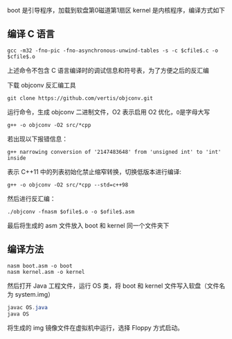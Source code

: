 boot 是引导程序，加载到软盘第0磁道第1扇区
kernel 是内核程序，编译方式如下
## 编译 C 语言
```shell script
gcc -m32 -fno-pic -fno-asynchronous-unwind-tables -s -c $cfile$.c -o $cfile$.o 
```
上述命令不包含 C 语言编译时的调试信息和符号表，为了方便之后的反汇编

下载 objconv 反汇编工具
```shell script
git clone https://github.com/vertis/objconv.git
```
运行命令，生成 objconv 二进制文件，O2 表示启用 O2 优化，``O``是字母大写
```shell script
g++ -o objconv -O2 src/*cpp
```
若出现以下报错信息：
```shell script
g++ narrowing conversion of '2147483648' from 'unsigned int' to 'int' inside
```
表示 C++11 中的列表初始化禁止缩窄转换，切换低版本进行编译:
```shell script
g++ -o objconv -O2 src/*cpp --std=c++98
```
然后进行反汇编：
```shell script
./objconv -fnasm $ofile$.o -o $ofile$.asm
```
最后将生成的 asm 文件放入 boot 和 kernel 同一个文件夹下
## 编译方法
```shell script
nasm boot.asm -o boot
nasm kernel.asm -o kernel
```

然后打开 Java 工程文件，运行 OS 类，将 boot 和 kernel 文件写入软盘（文件名为 system.img）
```java
javac OS.java
java OS
```
将生成的 img 镜像文件在虚拟机中运行，选择 Floppy 方式启动。